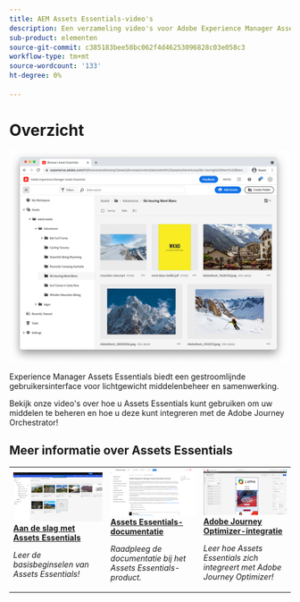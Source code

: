 ```yaml
---
title: AEM Assets Essentials-video's
description: Een verzameling video's voor Adobe Experience Manager Assets Essentials
sub-product: elementen
source-git-commit: c385183bee58bc062f4d46253096828c03e058c3
workflow-type: tm+mt
source-wordcount: '133'
ht-degree: 0%

---
```



# Overzicht

![Assets Essentials](./assets/overview/hero.png)

Experience Manager Assets Essentials biedt een gestroomlijnde gebruikersinterface voor lichtgewicht middelenbeheer en samenwerking.

Bekijk onze video&#39;s over hoe u Assets Essentials kunt gebruiken om uw middelen te beheren en hoe u deze kunt integreren met de Adobe Journey Orchestrator!

## Meer informatie over Assets Essentials

<table>
<td>
   <a href="./basics/managing.md">
   <img alt="Aan de slag met Assets Essentials" src="./assets/overview/getting-started.png" />
   </a>
   <div>
      <a href="./basics/managing.md">
      <strong>Aan de slag met Assets Essentials</strong>
      </a>
   </div>
   <p>
      <em>Leer de basisbeginselen van Assets Essentials!</em>
   </p>
</td>
<td>
   <a href="https://experienceleague.adobe.com/docs/experience-manager-assets-essentials/help/introduction.html">
   <img alt="" src="./assets/overview/assets-essentials-docs.png"/>
   </a>
   <div>
      <a href="https://experienceleague.adobe.com/docs/experience-manager-assets-essentials/help/introduction.html">
      <strong>Assets Essentials-documentatie</strong>
      </a>
   </div>
   <p>
      <em>Raadpleeg de documentatie bij het Assets Essentials-product.</em>
   <p>
</td>
<td>
   <a href="https://experienceleague.adobe.com/docs/journey-optimizer-learn/tutorials/create-messages/create-email-content-with-the-message-editor.html">
   <img alt="Adobe Journey Optimizer" src="./assets/overview/adobe-journey-optimizer.png" />
   </a>
   <div>
      <a href="https://experienceleague.adobe.com/docs/journey-optimizer-learn/tutorials/create-messages/create-email-content-with-the-message-editor.html">
      <strong>Adobe Journey Optimizer-integratie</strong>
      </a>
   </div>
   <p>
      <em>Leer hoe Assets Essentials zich integreert met Adobe Journey Optimizer!</em>
   <p>
</td>
</table>
